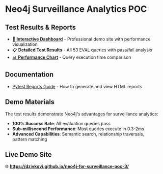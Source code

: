 # Neo4j Surveillance Analytics POC

## Test Results & Reports

- [🚀 **Interactive Dashboard**](index.html) - Professional demo site with performance visualization
- [📋 **Detailed Test Results**](test-results.html) - All 53 EVAL queries with pass/fail analysis
- [📊 **Performance Chart**](benchmark-histogram-eval-queries.svg) - Query execution time comparison

## Documentation

- [Pytest Reports Guide](pytest-reports-guide.md) - How to generate and view HTML reports

## Demo Materials

The test results demonstrate Neo4j's advantages for surveillance analytics:
- **100% Success Rate**: All evaluation queries pass
- **Sub-millisecond Performance**: Most queries execute in 0.3-2ms  
- **Advanced Capabilities**: Semantic search, relationship traversals, pattern matching

## Live Demo Site

🌐 **https://dzivkovi.github.io/neo4j-for-surveillance-poc-3/**
